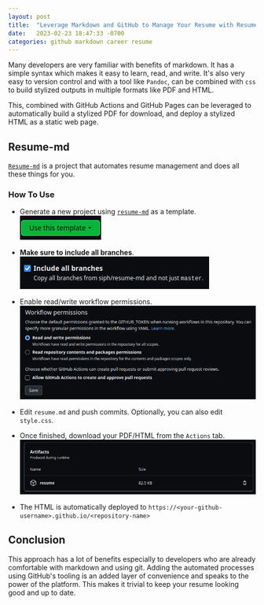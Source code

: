 ```yaml
---
layout: post
title:  "Leverage Markdown and GitHub to Manage Your Resume with Resume-md"
date:   2023-02-23 18:47:33 -0700
categories: github markdown career resume
---
```

Many developers are very familiar with benefits of markdown. It has a simple
syntax which makes it easy to learn, read, and write. It's also very easy to
version control and with a tool like `Pandoc`, can be combined with `css` to
build stylized outputs in multiple formats like PDF and HTML.

This, combined with GitHub Actions and GitHub Pages can be leveraged to
automatically build a stylized PDF for download, and deploy a stylized HTML as
a static web page.

## Resume-md
[`Resume-md`](https://www.github.com/siph/resume-md) is a project
that automates resume management and does all these things for you.

### How To Use
- Generate a new project using
  [`resume-md`](https://www.github.com/siph/resume-md) as a template.  
  ![template](/assets/images/04/template.png)

- **Make sure to include all branches**.  
  ![branches](/assets/images/04/branches.png)

- Enable read/write workflow permissions.  
  ![permissions](/assets/images/04/permissions.png)

- Edit `resume.md` and push commits. Optionally, you can also edit
  `style.css`.

- Once finished, download your PDF/HTML from the `Actions` tab.  
  ![artifacts](/assets/images/04/artifacts.png)

- The HTML is automatically deployed to
  `https://<your-github-username>.github.io/<repository-name>`

## Conclusion
This approach has a lot of benefits especially to developers who are already
comfortable with markdown and using git. Adding the automated processes using
GitHub's tooling is an added layer of convenience and speaks to the power of
the platform. This makes it trivial to keep your resume looking good and up
to date.
